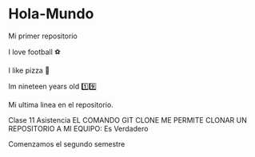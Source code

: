# Hola-Mundo
Mi primer repositorio

I love football ⚽

I like pizza 🍕

Im nineteen years old 1️⃣9️⃣

Mi ultima linea en el repositorio. 

Clase 11
Asistencia EL COMANDO GIT CLONE ME PERMITE CLONAR UN REPOSITORIO A MI EQUIPO: Es Verdadero

Comenzamos el segundo semestre
